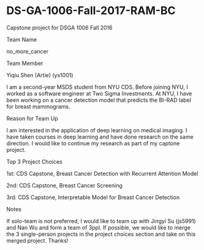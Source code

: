 # DS-GA-1006-Fall-2017-RAM-BC
Capstone project for DSGA 1006 Fall 2016

Team Name

no_more_cancer

Team Member

Yiqiu Shen (Artie) (ys1001)

I am a second-year MSDS student from NYU CDS. Before joining NYU, I worked as a software engineer at Two Sigma Investments. At NYU, I have been working on a cancer detection model that predicts the BI-RAD label for breast mammograms.  

Reason for Team Up

I am interested in the application of deep learning on medical imaging. I have taken courses in deep learning and have done research on the same direction. I would like to continue my research as part of my captone project.

Top 3 Project Choices

1st: CDS Capstone, Breast Cancer Detection with Recurrent Attention Model

2nd: CDS Capstone, Breast Cancer Screening

3rd: CDS Capstone, Interpretable Model for Breast Cancer Detection

Notes

If solo-team is not preferred, I would like to team up with Jingyi Su (js5991) and Nan Wu and form a team of 3ppl. If possible, we would like to merge the 3 single-person projects in the project choices section and take on this merged project. Thanks!
